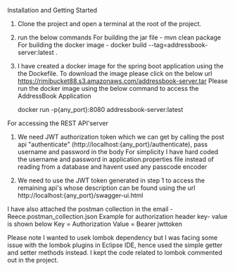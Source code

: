 Installation and Getting Started


1. Clone the project and open a terminal at the root of the project.
2. run the below commands
    For building the jar file  - mvn clean package
    For building the docker image  - docker build --tag=addressbook-server:latest . 

3. I have created a docker image for the spring boot application using the the Dockefile.
    To download the image please click on the below url
    https://rimibucket88.s3.amazonaws.com/addressbook-server.tar
    Please run the docker image using the below command to access the AddressBook Application
    
    docker run -p{any_port}:8080 addressbook-server:latest


For accessing the REST API'server

1. We need JWT authorization token which we can get by calling the post api "authenticate" (http://localhost:{any_port}/authenticate), pass username and password in the body
For simplicity I have hard coded the username and password in application.properties file instead of reading from a database and havent used any passcode encoder

2. We need to use the JWT token generated in step 1 to access the remaining api's whose description can be found  using the url
http://localhost:{any_port}/swagger-ui.html

I have also attached the postman collection in the email -  Reece.postman_collection.json
Example for authorization header key- value is shown below
Key = Authorization
Value = Bearer jwttoken


Please note I wanted to usek lombok dependency but I was facing some issue with the lombok plugins in Eclipse IDE, hence used the simple getter and setter methods instead.
I kept the code related to lombok commented out in the project.







